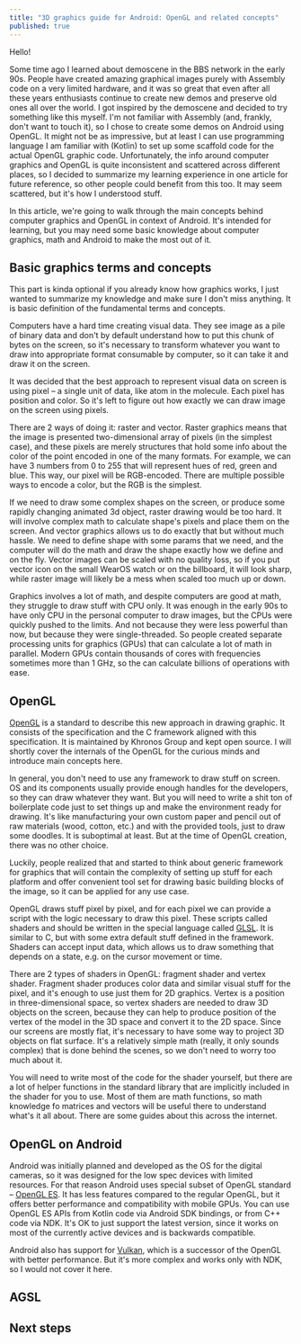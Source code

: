 ```yaml
---
title: "3D graphics guide for Android: OpenGL and related concepts"
published: true
---
```


Hello!

Some time ago I learned about demoscene in the BBS network in the early 90s. People have created amazing graphical images purely with Assembly code on a very limited hardware, and it was so great that even after all these years enthusiasts continue to create new demos and preserve old ones all over the world. I got inspired by the demoscene and decided to try something like this myself. I'm not familiar with Assembly (and, frankly, don't want to touch it), so I chose to create some demos on Android using OpenGL. It might not be as impressive, but at least I can use programming language I am familiar with (Kotlin) to set up some scaffold code for the actual OpenGL graphic code. Unfortunately, the info around computer graphics and OpenGL is quite inconsistent and scattered across different places, so I decided to summarize my learning experience in one article for future reference, so other people could benefit from this too. It may seem scattered, but it's how I understood stuff.

In this article, we're going to walk through the main concepts behind computer graphics and OpenGL in context of Android. It's intended for learning, but you may need some basic knowledge about computer graphics, math and Android to make the most out of it.

## Basic graphics terms and concepts

This part is kinda optional if you already know how graphics works, I just wanted to summarize my knowledge and make sure I don't miss anything. It is basic definition of the fundamental terms and concepts.

Computers have a hard time creating visual data. They see image as a pile of binary data and don't by default understand how to put this chunk of bytes on the screen, so it's necessary to transform whatever you want to draw into appropriate format consumable by computer, so it can take it and draw it on the screen.

It was decided that the best approach to represent visual data on screen is using pixel – a single unit of data, like atom in the molecule. Each pixel has position and color. So it's left to figure out how exactly we can draw image on the screen using pixels.

There are 2 ways of doing it: raster and vector. Raster graphics means that the image is presented two-dimensional array of pixels (in the simplest case), and these pixels are merely structures that hold some info about the color of the point encoded in one of the many formats. For example, we can have 3 numbers from 0 to 255 that will represent hues of red, green and blue. This way, our pixel will be RGB-encoded. There are multiple possible ways to encode a color, but the RGB is the simplest.

If we need to draw some complex shapes on the screen, or produce some rapidly changing animated 3d object, raster drawing would be too hard. It will involve complex math to calculate shape's pixels and place them on the screen. And vector graphics allows us to do exactly that but without much hassle. We need to define shape with some params that we need, and the computer will do the math and draw the shape exactly how we define and on the fly. Vector images can be scaled with no quality loss, so if you put vector icon on the small WearOS watch or on the billboard, it will look sharp, while raster image will likely be a mess when scaled too much up or down.

Graphics involves a lot of math, and despite computers are good at math, they struggle to draw stuff with CPU only. It was enough in the early 90s to have only CPU in the personal computer to draw images, but the CPUs were quickly pushed to the limits. And not because they were less powerful than now, but because they were single-threaded. So people created separate processing units for graphics (GPUs) that can calculate a lot of math in parallel. Modern GPUs contain thousands of cores with frequencies sometimes more than 1 GHz, so the can calculate billions of operations with ease.

## OpenGL

[OpenGL](https://www.opengl.org/) is a standard to describe this new approach in drawing graphic. It consists of the specification and the C framework aligned with this specification. It is maintained by Khronos Group and kept open source. I will shortly cover the internals of the OpenGL for the curious minds and introduce main concepts here.

In general, you don't need to use any framework to draw stuff on screen. OS and its components usually provide enough handles for the developers, so they can draw whatever they want. But you will need to write a shit ton of boilerplate code just to set things up and make the environment ready for drawing. It's like manufacturing your own custom paper and pencil out of raw materials (wood, cotton, etc.) and with the provided tools, just to draw some doodles. It is suboptimal at least. But at the time of OpenGL creation, there was no other choice.

Luckily, people realized that and started to think about generic framework for graphics that will contain the complexity of setting up stuff for each platform and offer convenient tool set for drawing basic building blocks of the image, so it can be applied for any use case.

OpenGL draws stuff pixel by pixel, and for each pixel we can provide a script with the logic necessary to draw this pixel. These scripts called shaders and should be written in the special language called [GLSL](https://en.wikipedia.org/wiki/OpenGL_Shading_Language). It is similar to C, but with some extra default stuff defined in the framework. Shaders can accept input data, which allows us to draw something that depends on a state, e.g. on the cursor movement or time.

There are 2 types of shaders in OpenGL: fragment shader and vertex shader. Fragment shader produces color data and similar visual stuff for the pixel, and it's enough to use just them for 2D graphics. Vertex is a position in three-dimensional space, so vertex shaders are needed to draw 3D objects on the screen, because they can help to produce position of the vertex of the model in the 3D space and convert it to the 2D space. Since our screens are mostly flat, it's necessary to have some way to project 3D objects on flat surface. It's a relatively simple math (really, it only sounds complex) that is done behind the scenes, so we don't need to worry too much about it.

You will need to write most of the code for the shader yourself, but there are a lot of helper functions in the standard library that are implicitly included in the shader for you to use. Most of them are math functions, so math knowledge fo matrices and vectors will be useful there to understand what's it all about. There are some guides about this across the internet.

## OpenGL on Android

Android was initially planned and developed as the OS for the digital cameras, so it was designed for the low spec devices with limited resources. For that reason Android uses special subset of OpenGL standard – [OpenGL ES](https://developer.android.com/develop/ui/views/graphics/opengl/about-opengl). It has less features compared to the regular OpenGL, but it offers better performance and compatibility with mobile GPUs. You can use OpenGL ES APIs from Kotlin code via Android SDK bindings, or from C++ code via NDK. It's OK to just support the latest version, since it works on most of the currently active devices and is backwards compatible.

Android also has support for [Vulkan](https://vulkan.org/), which is a successor of the OpenGL with better performance. But it's more complex and works only with NDK, so I would not cover it here.

## AGSL

## Next steps
